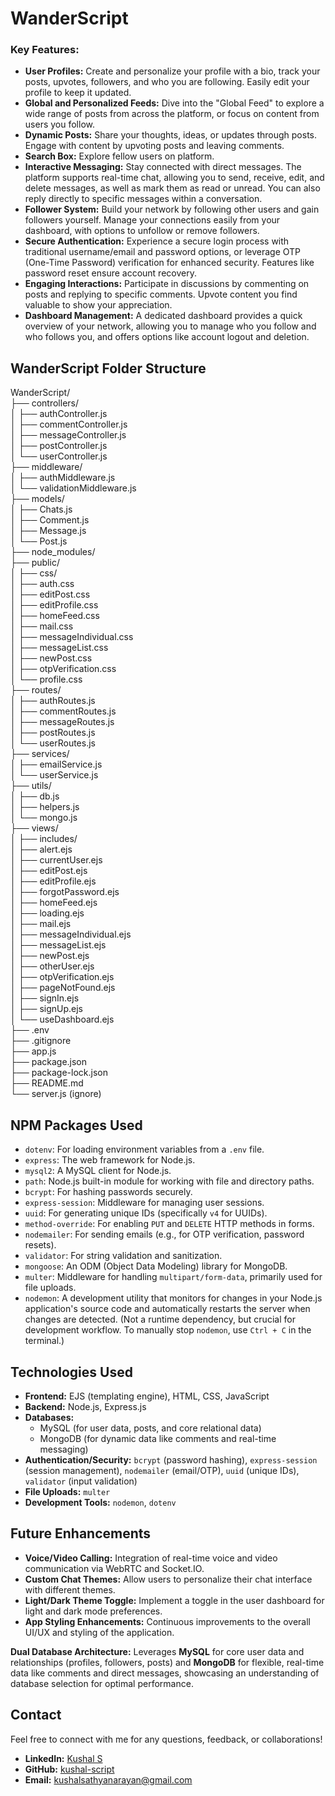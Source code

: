 # WanderScript

### Key Features:

* **User Profiles:** Create and personalize your profile with a bio, track your posts, upvotes, followers, and who you are following. Easily edit your profile to keep it updated.
* **Global and Personalized Feeds:** Dive into the "Global Feed" to explore a wide range of posts from across the platform, or focus on content from users you follow.
* **Dynamic Posts:** Share your thoughts, ideas, or updates through posts. Engage with content by upvoting posts and leaving comments.
* **Search Box:** Explore fellow users on platform.
* **Interactive Messaging:** Stay connected with direct messages. The platform supports real-time chat, allowing you to send, receive, edit, and delete messages, as well as mark them as read or unread. You can also reply directly to specific messages within a conversation.
* **Follower System:** Build your network by following other users and gain followers yourself. Manage your connections easily from your dashboard, with options to unfollow or remove followers.
* **Secure Authentication:** Experience a secure login process with traditional username/email and password options, or leverage OTP (One-Time Password) verification for enhanced security. Features like password reset ensure account recovery.
* **Engaging Interactions:** Participate in discussions by commenting on posts and replying to specific comments. Upvote content you find valuable to show your appreciation.
* **Dashboard Management:** A dedicated dashboard provides a quick overview of your network, allowing you to manage who you follow and who follows you, and offers options like account logout and deletion.

## WanderScript Folder Structure

WanderScript/  
├── controllers/  
│ ├── authController.js  
│ ├── commentController.js  
│ ├── messageController.js  
│ ├── postController.js  
│ └── userController.js  
├── middleware/  
│ ├── authMiddleware.js  
│ └── validationMiddleware.js  
├── models/  
│ ├── Chats.js  
│ ├── Comment.js  
│ ├── Message.js  
│ └── Post.js  
├── node_modules/  
├── public/  
│ ├── css/  
│ ├── auth.css  
│ ├── editPost.css  
│ ├── editProfile.css  
│ ├── homeFeed.css  
│ ├── mail.css  
│ ├── messageIndividual.css  
│ ├── messageList.css  
│ ├── newPost.css  
│ ├── otpVerification.css  
│ └── profile.css  
├── routes/  
│ ├── authRoutes.js  
│ ├── commentRoutes.js  
│ ├── messageRoutes.js  
│ ├── postRoutes.js  
│ └── userRoutes.js  
├── services/  
│ ├── emailService.js  
│ └── userService.js  
├── utils/  
│ ├── db.js  
│ ├── helpers.js  
│ └── mongo.js  
├── views/  
│ ├── includes/  
│ ├── alert.ejs  
│ ├── currentUser.ejs  
│ ├── editPost.ejs  
│ ├── editProfile.ejs  
│ ├── forgotPassword.ejs  
│ ├── homeFeed.ejs  
│ ├── loading.ejs  
│ ├── mail.ejs  
│ ├── messageIndividual.ejs  
│ ├── messageList.ejs  
│ ├── newPost.ejs  
│ ├── otherUser.ejs  
│ ├── otpVerification.ejs  
│ ├── pageNotFound.ejs  
│ ├── signIn.ejs  
│ ├── signUp.ejs  
│ └── useDashboard.ejs  
├── .env  
├── .gitignore  
├── app.js  
├── package.json  
├── package-lock.json  
├── README.md  
└── server.js (ignore)  

## NPM Packages Used

* `dotenv`: For loading environment variables from a `.env` file.
* `express`: The web framework for Node.js.
* `mysql2`: A MySQL client for Node.js.
* `path`: Node.js built-in module for working with file and directory paths.
* `bcrypt`: For hashing passwords securely.
* `express-session`: Middleware for managing user sessions.
* `uuid`: For generating unique IDs (specifically `v4` for UUIDs).
* `method-override`: For enabling `PUT` and `DELETE` HTTP methods in forms.
* `nodemailer`: For sending emails (e.g., for OTP verification, password resets).
* `validator`: For string validation and sanitization.
* `mongoose`: An ODM (Object Data Modeling) library for MongoDB.
* `multer`: Middleware for handling `multipart/form-data`, primarily used for file uploads.
* `nodemon`: A development utility that monitors for changes in your Node.js application's source code and automatically restarts the server when changes are detected. (Not a runtime dependency, but crucial for development workflow. To manually stop `nodemon`, use `Ctrl + C` in the terminal.)

## Technologies Used

* **Frontend:** EJS (templating engine), HTML, CSS, JavaScript
* **Backend:** Node.js, Express.js
* **Databases:**
    * MySQL (for user data, posts, and core relational data)
    * MongoDB (for dynamic data like comments and real-time messaging)
* **Authentication/Security:** `bcrypt` (password hashing), `express-session` (session management), `nodemailer` (email/OTP), `uuid` (unique IDs), `validator` (input validation)
* **File Uploads:** `multer`
* **Development Tools:** `nodemon`, `dotenv`

## Future Enhancements

* **Voice/Video Calling:** Integration of real-time voice and video communication via WebRTC and Socket.IO.
* **Custom Chat Themes:** Allow users to personalize their chat interface with different themes.
* **Light/Dark Theme Toggle:** Implement a toggle in the user dashboard for light and dark mode preferences.
* **App Styling Enhancements:** Continuous improvements to the overall UI/UX and styling of the application.

**Dual Database Architecture:** Leverages **MySQL** for core user data and relationships (profiles, followers, posts) and **MongoDB** for flexible, real-time data like comments and direct messages, showcasing an understanding of database selection for optimal performance.

## Contact

Feel free to connect with me for any questions, feedback, or collaborations!

* **LinkedIn:** [Kushal S](https://www.linkedin.com/in/kushal-s-rv-university/)
* **GitHub:** [kushal-script](https://github.com/kushal-script)
* **Email:** kushalsathyanarayan@gmail.com